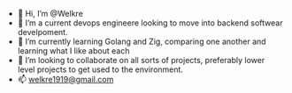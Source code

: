 - 👋 Hi, I’m @Welkre
- 👀 I’m a current devops engineere looking to move into backend softwear develpoment.
- 🌱 I’m currently learning Golang and Zig, comparing one another and learning what I like about each
- 💞️ I’m looking to collaborate on all sorts of projects, preferably lower level projects to get used to the environment. 
- 📫 welkre1919@gmail.com

<!---
Welkre/Welkre is a ✨ special ✨ repository because its `README.md` (this file) appears on your GitHub profile.
You can click the Preview link to take a look at your changes.
--->
